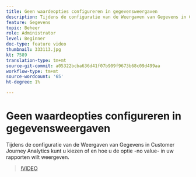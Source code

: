 ```yaml
---
title: Geen waardeopties configureren in gegevensweergaven
description: Tijdens de configuratie van de Weergaven van Gegevens in Customer Journey Analytics kunt u kiezen of en hoe u de optie -no value- in uw rapporten wilt weergeven.
feature: Gegevens
topic: Beheer
role: Administrator
level: Beginner
doc-type: feature video
thumbnail: 333113.jpg
kt: 7589
translation-type: tm+mt
source-git-commit: a05322bcba636d41f07b909f9673b68c09d499aa
workflow-type: tm+mt
source-wordcount: '65'
ht-degree: 1%

---
```



# Geen waardeopties configureren in gegevensweergaven

Tijdens de configuratie van de Weergaven van Gegevens in Customer Journey Analytics kunt u kiezen of en hoe u de optie -no value- in uw rapporten wilt weergeven.

>[!VIDEO](https://video.tv.adobe.com/v/333113/?quality=12&learn=on)
